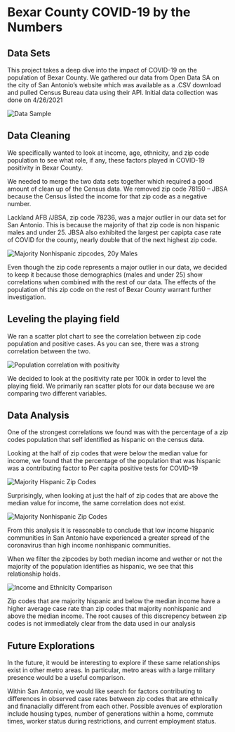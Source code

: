 #  Bexar County COVID-19 by the Numbers

## Data Sets
This project takes a deep dive into the impact of COVID-19 on the population of Bexar County.  We gathered our data from Open Data SA on the city of San Antonio’s website which was available as a .CSV download and pulled Census Bureau data using their API. Initial data collection was done on 4/26/2021

![Data Sample](https://github.com/bakerv/COVID19/blob/main/Images/DataSample.PNG)

## Data Cleaning
We specifically wanted to look at income, age, ethnicity, and zip code population to see what role, if any, these factors played in COVID-19 positivity in Bexar County.

We needed to merge the two data sets together which required a good amount of clean up of the Census data.  We removed zip code 78150 – JBSA because the Census listed the income for that zip code as a negative number.  

Lackland AFB /JBSA, zip code 78236, was a major outlier in our data set for San Antonio. This is because the majority of that zip code is non hispanic males and under 25. JBSA also exhibited the largest per capipta case rate of COVID for the county, nearly double that of the next highest zip code.

![Majority Nonhispanic zipcodes, 20y Males](https://github.com/bakerv/COVID19/blob/main/Images/Nonhispanic20yoMales.png)


Even though the zip code represents a major outlier in our data, we decided to keep it because those demographics (males and under 25) show correlations when combined with the rest of our data. The effects of the population of this zip code on the rest of Bexar County warrant further investigation.


## Leveling the playing field

We ran a scatter plot chart to see the correlation between zip code population and positive cases.  As you can see, there was a strong correlation between the two. 

![Population correlation with positivity](https://github.com/bakerv/COVID19/blob/main/Images/Pos_Pop.png)

We decided to look at the positivity rate per 100k in order to level the playing field. We primarily ran scatter plots for our data because we are comparing two different variables. 

## Data Analysis
One of the strongest correlations we found was with the percentage of a zip codes population that self identified as hispanic on the census data.

 Looking at the half of zip codes that were below the median value for income, we found that the percentage of the population that was hispanic was a contributing factor to Per capita positive tests for COVID-19

![Majority Hispanic Zip Codes](https://github.com/bakerv/COVID19/blob/main/Images/BelowMedianIncomeHispanic.png)

Surprisingly, when looking at just the half of zip codes that are above the median value for income, the same correlation does not exist.

![Majority Nonhispanic Zip Codes](https://github.com/bakerv/COVID19/blob/main/Images/AboveMedianIncomeHispanic.png)


From this analysis it is reasonable to conclude that low income hispanic communities in San Antonio have experienced a greater spread of the coronavirus than high income nonhispanic communities.

When we filter the zipcodes by both median income and wether or not the majority of the population identifies as hispanic, we see that this relationship holds.

![Income and Ethnicity Comparison](https://github.com/bakerv/COVID19/blob/main/Images/IncomeEthnicityFilteredBoxplot.png)


Zip codes that are majority hispanic and below the median income have a higher average case rate than zip codes that majority nonhispanic and above the median income. The root causes of this discrepency between zip codes is not immediately clear from the data used in our analysis

## Future Explorations

In the future, it would be interesting to explore if these same relationships exist in other metro areas. In particular, metro areas with a large military presence would be a useful comparison.

Within San Antonio, we would like search for factors contributing to differences in observed case rates between zip codes that are ethnically and finanacially different from each other. Possible avenues of exploration include housing types, number of generations within a home, commute times, worker status during restrictions, and current employment status.
